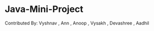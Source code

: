 # Java-Mini-Project

   Contributed By: 
    Vyshnav , 
    Ann ,
    Anoop ,
    Vysakh ,
    Devashree   ,
    Aadhil
